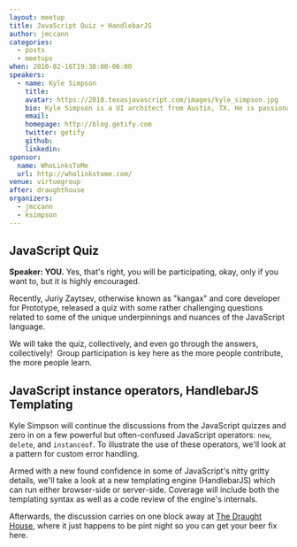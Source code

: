 ```yaml
---
layout: meetup
title: JavaScript Quiz + HandlebarJS
author: jmccann
categories:
  - posts
  - meetups
when: 2010-02-16T19:30:00-06:00
speakers:
  - name: Kyle Simpson
    title:
    avatar: https://2010.texasjavascript.com/images/kyle_simpson.jpg
    bio: Kyle Simpson is a UI architect from Austin, TX. He is passionate about user experience, specifically optimizing the UI to be as responsive, efficient, secure, and scalable as possible. He considers JavaScript the ultimate language and is constantly tinkering with how to push it further. If something can't be done in JavaScript or web technology, he's bored by it. He has a number of open-source projects, including flXHR, LABjs, mpAjax, and jXHR, and he also is a core contributor to SWFObject. Check him out at <a href="http://blog.getify.com">Getify</a>.
    email:
    homepage: http://blog.getify.com
    twitter: getify
    github:
    linkedin:
sponsor:
  name: WhoLinksToMe
  url: http://wholinkstome.com/
venue: virtuegroup
after: draughthouse
organizers:
  - jmccann
  - ksimpson
---
```


## JavaScript Quiz

**Speaker: YOU.**  Yes, that's right, you will be participating, okay, only if you want to, but it is highly encouraged.

Recently, Juriy Zaytsev, otherwise known as "kangax" and core developer for Prototype, released a quiz with some rather challenging questions related to some of the unique underpinnings and nuances of the JavaScript language.

We will take the quiz, collectively, and even go through the answers, collectively!  Group participation is key here as the more people contribute, the more people learn.

## JavaScript instance operators, HandlebarJS Templating

Kyle Simpson will continue the discussions from the JavaScript quizzes and zero in on a few powerful but often-confused JavaScript operators: `new`, `delete`, and `instanceof`. To illustrate the use of these operators, we'll look at a pattern for custom error handling.

Armed with a new found confidence in some of JavaScript's nitty gritty details, we'll take a look at a new templating engine (HandlebarJS) which can run either browser-side or server-side. Coverage will include both the templating syntax as well as a code review of the engine's internals.

Afterwards, the discussion carries on one block away at [The Draught House][4], where it just happens to be pint night so you can get your beer fix here.

[4]: http://bit.ly/blsxp "Google Map of The Draught House"
